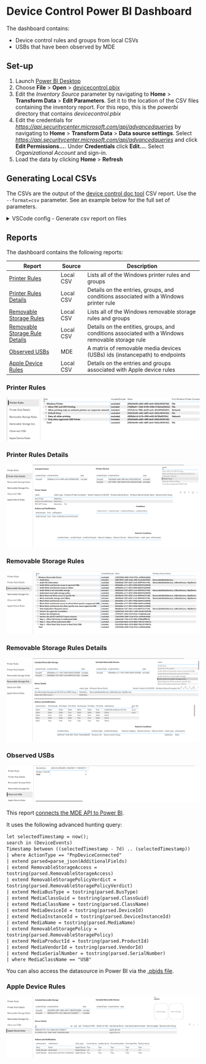 # Device Control Power BI Dashboard

The dashboard contains:
-   Device control rules and groups from local CSVs
-   USBs that have been observed by MDE

## Set-up

1.  Launch [Power BI Desktop](https://powerbi.microsoft.com/en-us/desktop/)
2.  Choose  **File** > **Open** > [devicecontrol.pbix](devicecontrol.pbix)
3.  Edit the *Inventory Source* parameter by navigating to **Home** > **Transform Data** > **Edit Parameters**.  Set it to the location of the CSV files containing the inventory report.  For this repo, this is the *powerbi* directory that contains *devicecontrol.pbix*
4. Edit the credentials for *https://api.securitycenter.microsoft.com/api/advancedqueries* by navigating to **Home** > **Transform Data** > **Data source settings**.  Select *https://api.securitycenter.microsoft.com/api/advancedqueries* and click **Edit Permissions...**.  Under **Credentials** click **Edit...**.  Select *Organizational Account* and sign-in.
5. Load the data by clicking **Home** > **Refresh**

## Generating Local CSVs
The CSVs are the output of the [device control doc tool](../python/README.md#dcdocpy) CSV report. Use the ```--format=csv``` parameter.  See an example below for the full set of parameters.

<details>
<summary>VSCode config - Generate csv report on files</summary>

```json
{
    "name": "Python: dcdoc csv report",
    "type": "python",
    "request": "launch",
    "program": "${workspaceFolder}\\python\\dcdoc.py",
    "args": [
        "--path=${workspaceFolder}\\windows;${workspaceFolder}\\macOS",
        "--format=csv",
        "--dest=${workspaceFolder}"
    ],
    "console": "integratedTerminal",
    "justMyCode": true,
}
```
        
</details>

## Reports
The dashboard contains the following reports:

| Report | Source |Description |
|----    |----    |---
| [Printer Rules](#printer-rules) | Local CSV | Lists all of the Windows printer rules and groups |
| [Printer Rules Details](#removable-storage-rules-details) | Local CSV |Details on the entries, groups, and conditions associated with a Windows printer rule|
| [Removable Storage Rules](#removable-storage-rules) | Local CSV | Lists all of the Windows removable storage rules and groups |
| [Removable Storage Rule Details](#removable-storage-rules-details) | Local CSV | Details on the entities, groups, and conditions associated with a Windows removable storage rule |
| [Observed USBs](#observed-usbs)| MDE | A matrix of removable media devices (USBs) ids (instancepath) to endpoints |
| [Apple Device Rules](#apple-device-rules) | Local CSV | Details on the entries and groups associated with Apple device rules |

### Printer Rules
![Printer Rules Screenshot](images/printerrules.png)

### Printer Rules Details
![Printer Rules Details Screenshot](images/printerrulesdetails.png)

### Removable Storage Rules
![Removable Storage Rules Screenshot](images/removablestoragerules.png)

### Removable Storage Rules Details
![Removable Storage Rules Details Screenshot](images/removablestoragerulesdetails.png)

### Observed USBs
![Observed USBs Screenshot](images/observedusbs.png)

This report [connects the MDE API to Power BI](https://learn.microsoft.com/en-us/microsoft-365/security/defender-endpoint/api/api-power-bi?view=o365-worldwide#connect-power-bi-to-advanced-hunting-api).

It uses the following advanced hunting query:

```
let selectedTimestamp = now();
search in (DeviceEvents)
Timestamp between ((selectedTimestamp - 7d) .. (selectedTimestamp))
| where ActionType == "PnpDeviceConnected"
| extend parsed=parse_json(AdditionalFields)
| extend RemovableStorageAccess = tostring(parsed.RemovableStorageAccess)
| extend RemovableStoragePolicyVerdict = tostring(parsed.RemovableStoragePolicyVerdict)
| extend MediaBusType = tostring(parsed.BusType)
| extend MediaClassGuid = tostring(parsed.ClassGuid)
| extend MediaClassName = tostring(parsed.ClassName)
| extend MediaDeviceId = tostring(parsed.DeviceId)
| extend MediaInstanceId = tostring(parsed.DeviceInstanceId)
| extend MediaName = tostring(parsed.MediaName)
| extend RemovableStoragePolicy = tostring(parsed.RemovableStoragePolicy)
| extend MediaProductId = tostring(parsed.ProductId)
| extend MediaVendorId = tostring(parsed.VendorId)
| extend MediaSerialNumber = tostring(parsed.SerialNumber)
| where MediaClassName == "USB"
```

You can also access the datasource in Power BI via the [.pbids file](api.securitycenter.microsoft.com.pbids).  

### Apple Device Rules
![Apple Device Rules Screenshot](images/appledevicerules.png)


